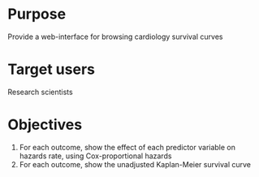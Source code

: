 # Purpose
Provide a web-interface for browsing cardiology survival curves
# Target users
Research scientists
# Objectives
1. For each outcome, show the effect of each predictor variable on hazards rate,
using Cox-proportional hazards 
2. For each outcome, show the unadjusted Kaplan-Meier survival curve
